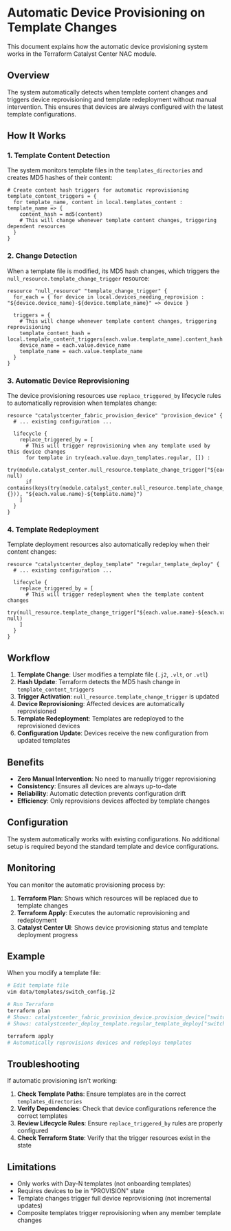 # Automatic Device Provisioning on Template Changes

This document explains how the automatic device provisioning system works in the Terraform Catalyst Center NAC module.

## Overview

The system automatically detects when template content changes and triggers device reprovisioning and template redeployment without manual intervention. This ensures that devices are always configured with the latest template configurations.

## How It Works

### 1. Template Content Detection

The system monitors template files in the `templates_directories` and creates MD5 hashes of their content:

```hcl
# Create content hash triggers for automatic reprovisioning
template_content_triggers = {
  for template_name, content in local.templates_content : template_name => {
    content_hash = md5(content)
    # This will change whenever template content changes, triggering dependent resources
  }
}
```

### 2. Change Detection

When a template file is modified, its MD5 hash changes, which triggers the `null_resource.template_change_trigger` resource:

```hcl
resource "null_resource" "template_change_trigger" {
  for_each = { for device in local.devices_needing_reprovision : "${device.device_name}-${device.template_name}" => device }

  triggers = {
    # This will change whenever template content changes, triggering reprovisioning
    template_content_hash = local.template_content_triggers[each.value.template_name].content_hash
    device_name = each.value.device_name
    template_name = each.value.template_name
  }
}
```

### 3. Automatic Device Reprovisioning

The device provisioning resources use `replace_triggered_by` lifecycle rules to automatically reprovision when templates change:

```hcl
resource "catalystcenter_fabric_provision_device" "provision_device" {
  # ... existing configuration ...

  lifecycle {
    replace_triggered_by = [
      # This will trigger reprovisioning when any template used by this device changes
      for template in try(each.value.dayn_templates.regular, []) : 
        try(module.catalyst_center.null_resource.template_change_trigger["${each.value.name}-${template.name}"], null)
      if contains(keys(try(module.catalyst_center.null_resource.template_change_trigger, {})), "${each.value.name}-${template.name}")
    ]
  }
}
```

### 4. Template Redeployment

Template deployment resources also automatically redeploy when their content changes:

```hcl
resource "catalystcenter_deploy_template" "regular_template_deploy" {
  # ... existing configuration ...

  lifecycle {
    replace_triggered_by = [
      # This will trigger redeployment when the template content changes
      try(null_resource.template_change_trigger["${each.value.name}-${each.value.template}"], null)
    ]
  }
}
```

## Workflow

1. **Template Change**: User modifies a template file (`.j2`, `.vlt`, or `.vtl`)
2. **Hash Update**: Terraform detects the MD5 hash change in `template_content_triggers`
3. **Trigger Activation**: `null_resource.template_change_trigger` is updated
4. **Device Reprovisioning**: Affected devices are automatically reprovisioned
5. **Template Redeployment**: Templates are redeployed to the reprovisioned devices
6. **Configuration Update**: Devices receive the new configuration from updated templates

## Benefits

- **Zero Manual Intervention**: No need to manually trigger reprovisioning
- **Consistency**: Ensures all devices are always up-to-date
- **Reliability**: Automatic detection prevents configuration drift
- **Efficiency**: Only reprovisions devices affected by template changes

## Configuration

The system automatically works with existing configurations. No additional setup is required beyond the standard template and device configurations.

## Monitoring

You can monitor the automatic provisioning process by:

1. **Terraform Plan**: Shows which resources will be replaced due to template changes
2. **Terraform Apply**: Executes the automatic reprovisioning and redeployment
3. **Catalyst Center UI**: Shows device provisioning status and template deployment progress

## Example

When you modify a template file:

```bash
# Edit template file
vim data/templates/switch_config.j2

# Run Terraform
terraform plan
# Shows: catalystcenter_fabric_provision_device.provision_device["switch1"] will be replaced
# Shows: catalystcenter_deploy_template.regular_template_deploy["switch1#_#switch_config"] will be replaced

terraform apply
# Automatically reprovisions devices and redeploys templates
```

## Troubleshooting

If automatic provisioning isn't working:

1. **Check Template Paths**: Ensure templates are in the correct `templates_directories`
2. **Verify Dependencies**: Check that device configurations reference the correct templates
3. **Review Lifecycle Rules**: Ensure `replace_triggered_by` rules are properly configured
4. **Check Terraform State**: Verify that the trigger resources exist in the state

## Limitations

- Only works with Day-N templates (not onboarding templates)
- Requires devices to be in "PROVISION" state
- Template changes trigger full device reprovisioning (not incremental updates)
- Composite templates trigger reprovisioning when any member template changes
